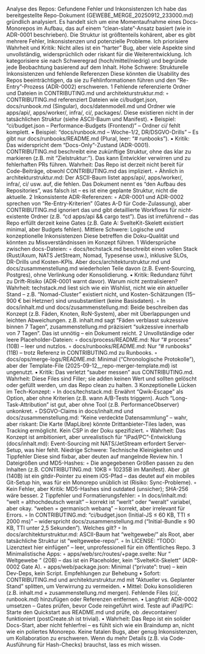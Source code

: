 Analyse des Repos: Gefundene Fehler und Inkonsistenzen
Ich habe das bereitgestellte Repo-Dokument (GEWEBE_MERGE_20250912_233000.md) gründlich analysiert. Es handelt sich um eine Momentaufnahme eines Docs-Monorepos im Aufbau, das auf einem “clean-slate”-Ansatz basiert (wie in ADR-0001 beschrieben). Die Struktur ist größtenteils kohärent, aber es gibt mehrere Fehler, Inkonsistenzen und potenzielle Probleme. Ich priorisiere Wahrheit und Kritik: Nicht alles ist ein “harter” Bug, aber viele Aspekte sind unvollständig, widersprüchlich oder riskant für die Weiterentwicklung. Ich kategorisiere sie nach Schweregrad (hoch/mittel/niedrig) und begründe jede Beobachtung basierend auf dem Inhalt.
Hohe Schwere: Strukturelle Inkonsistenzen und fehlende Referenzen
Diese könnten die Usability des Repos beeinträchtigen, da sie zu Fehlinformationen führen und den “Re-Entry”-Prozess (ADR-0002) erschweren.
	1	Fehlende referenzierte Ordner und Dateien in CONTRIBUTING.md und architekturstruktur.md:
	◦	CONTRIBUTING.md referenziert Dateien wie ci/budget.json, docs/runbook.md (Singular), docs/datenmodell.md und Ordner wie apps/api/, apps/worker/, infra/, ci/, packages/. Diese existieren nicht in der tatsächlichen Struktur (siehe ASCII-Baum und Manifest).
	▪	Beispiel: “ci/budget.json – Performance-Budgets (Frontend)” – Ordner ci/ fehlt komplett.
	▪	Beispiel: “docs/runbook.md – Woche-1/2, DR/DSGVO-Drills” – Es gibt nur docs/runbooks/README.md (Plural, leer: “# runbooks”).
	▪	Kritik: Das widerspricht dem “Docs-Only”-Zustand (ADR-0001). CONTRIBUTING.md beschreibt eine zukünftige Struktur, ohne das klar zu markieren (z.B. mit “Zielstruktur:”). Das kann Entwickler verwirren und zu fehlerhaften PRs führen. Wahrheit: Das Repo ist derzeit nicht bereit für Code-Beiträge, obwohl CONTRIBUTING.md das impliziert.
	◦	Ähnlich in architekturstruktur.md: Der ASCII-Baum listet apps/api/, apps/worker/, infra/, ci/ usw. auf, die fehlen. Das Dokument nennt es “den Aufbau des Repositories”, was falsch ist – es ist eine geplante Struktur, nicht die aktuelle.
	2	Inkonsistente ADR-Referenzen:
	◦	ADR-0001 und ADR-0002 sprechen von “Re-Entry-Kriterien” (Gates A-D für Code-Zulassung), aber CONTRIBUTING.md ignoriert das und gibt detaillierte Workflows für nicht-existente Ordner (z.B. “cd apps/api && cargo test”). Das ist irreführend – das Repo erfüllt derzeit keine Gates (z.B. Gate A: SvelteKit-Skelett existiert minimal, aber Budgets fehlen).
Mittlere Schwere: Logische und konzeptionelle Inkonsistenzen
Diese betreffen die Doku-Qualität und könnten zu Missverständnissen im Konzept führen.
	1	Widersprüche zwischen docs-Dateien:
	◦	docs/techstack.md beschreibt einen vollen Stack (Rust/Axum, NATS JetStream, Nomad, Typesense usw.), inklusive SLOs, DR-Drills und Kosten-KPIs. Aber docs/architekturstruktur.md und docs/zusammenstellung.md wiederholen Teile davon (z.B. Event-Sourcing, Postgres), ohne Verlinkung oder Konsolidierung.
	▪	Kritik: Redundanz führt zu Drift-Risiko (ADR-0001 warnt davor). Warum nicht zentralisieren? Wahrheit: techstack.md liest sich wie ein Wishlist, nicht wie ein aktueller Stand – z.B. “Nomad-Cluster” existiert nicht, und Kosten-Schätzungen (15–900 € bei Hetzner) sind unsubstantiiert (keine Basisdaten).
	◦	In docs/inhalt.md und docs/zusammenstellung.md: Beide beschreiben das Konzept (z.B. Fäden, Knoten, RoN-System), aber mit Überlappungen und leichten Abweichungen. z.B. inhalt.md sagt “Fäden verblasst sukzessive binnen 7 Tagen”, zusammenstellung.md präzisiert “sukzessive innerhalb von 7 Tagen”. Das ist unnötig – ein Dokument reicht.
	2	Unvollständige oder leere Placeholder-Dateien:
	◦	docs/process/README.md: Nur “# process” (10B) – leer und nutzlos.
	◦	docs/runbooks/README.md: Nur “# runbooks” (11B) – trotz Referenz in CONTRIBUTING.md zu Runbooks.
	◦	docs/ops/merge-logs/README.md: Minimal (“Chronologische Protokolle”), aber der Template-File (2025-09-12__repo-merger-template.md) ist ungenutzt.
	▪	Kritik: Das verletzt “sauber messen” aus CONTRIBUTING.md. Wahrheit: Diese Files sind Filler; sie adden keinen Wert und sollten gelöscht oder gefüllt werden, um das Repo clean zu halten.
	3	Konzeptionelle Lücken im Tech-Konzept:
	◦	In docs/techstack.md: Erwähnt “Qwik-Escape” als Option, aber ohne Kriterien (z.B. wann A/B-Tests triggern). Auch “Long-Task-Attribution” ist gut, aber ohne Tool (z.B. PerformanceObserver) unkonkret.
	◦	DSGVO-Claims in docs/inhalt.md und docs/zusammenstellung.md: “Keine verdeckte Datensammlung” – wahr, aber riskant: Die Karte (MapLibre) könnte Drittanbieter-Tiles laden, was Tracking ermöglicht. Kein CSP in der Doku spezifiziert.
	◦	Wahrheit: Das Konzept ist ambitioniert, aber unrealistisch für “iPad/PC”-Entwicklung (docs/inhalt.md): Event-Sourcing mit NATS/JetStream erfordert Server-Setup, was hier fehlt.
Niedrige Schwere: Technische Kleinigkeiten und Tippfehler
Diese sind fixbar, aber deuten auf mangelnde Review hin.
	1	Dateigrößen und MD5-Hashes:
	◦	Die angegebenen Größen passen zu den Inhalten (z.B. CONTRIBUTING.md: 10KB = 10235B im Manifest). Aber .git (140B) ist ein gitdir-Pointer zu einem iOS-Pfad – das deutet auf ein mobiles Git-Setup hin, was für ein Monorepo unüblich ist (Risiko: Sync-Probleme).
	◦	Kein Fehler, aber Kritik: MD5-Hashes sind outdated (unsicher); SHA-256 wäre besser.
	2	Tippfehler und Formatierungsfehler:
	◦	In docs/inhalt.md: “welt = althochdeutsch weralt” – korrekt ist “werlt” oder “weralt” variabel, aber okay. “weben = germanisch webaną” – korrekt, aber irrelevant für Errors.
	◦	In CONTRIBUTING.md: “ci/budget.json (Initial-JS ≤ 60 KB, TTI ≤ 2000 ms)” – widerspricht docs/zusammenstellung.md (“Initial-Bundle ≤ 90 KB, TTI unter 2,5 Sekunden”). Welches gilt?
	◦	In docs/architekturstruktur.md: ASCII-Baum hat “weltgewebe/” als Root, aber tatsächliche Struktur ist “weltgewebe-repo/”.
	◦	In LICENSE: “TODO: Lizenztext hier einfügen” – leer, unprofessionell für ein öffentliches Repo.
	3	Minimalistische Apps:
	◦	apps/web/src/routes/+page.svelte: Nur “ Weltgewebe ” (20B) – das ist ein Placeholder, kein “SvelteKit-Skelett” (ADR-0002 Gate A).
	◦	apps/web/package.json: Minimal (“private”: true) – kein Dev-Deps, kein Script.
Empfehlungen zur Behebung
	•	Sofort: CONTRIBUTING.md und architekturstruktur.md mit “Aktueller vs. Geplanter Stand” splitten, um Verwirrung zu vermeiden.
	•	Mittel: Doku konsolidieren (z.B. inhalt.md + zusammenstellung.md mergen). Fehlende Files (ci/, runbook.md) hinzufügen oder Referenzen entfernen.
	•	Langfrist: ADR-0002 umsetzen – Gates prüfen, bevor Code reingeführt wird. Teste auf iPad/PC: Starte den Quickstart aus README.md und prüfe, ob .devcontainer/ funktioniert (postCreate.sh ist trivial).
	•	Wahrheit: Das Repo ist ein solider Docs-Start, aber nicht fehlerfrei – es fühlt sich wie ein Braindump an, nicht wie ein poliertes Monorepo. Keine fatalen Bugs, aber genug Inkonsistenzen, um Kollaboration zu erschweren. Wenn du mehr Details (z.B. via Code-Ausführung für Hash-Checks) brauchst, lass es mich wissen.
